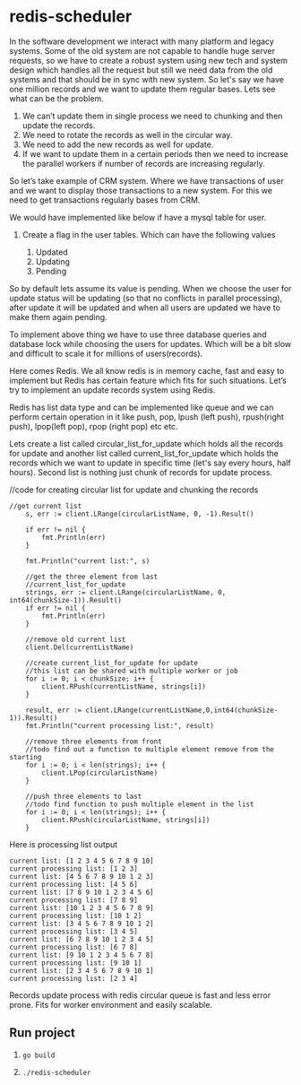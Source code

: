 # redis-scheduler

In the software development we interact with many platform and legacy systems. Some of the old system are not capable to handle huge server requests, so we have to create a robust system using new tech and system design which handles all the request but still we need data from the old systems and that should be in sync with new system. 
    So let's say we have one million records and we want to update them regular bases. Lets see what can be the problem.
1. We can’t update them in single process we need to chunking and then update the records.
2. We need to rotate the records as well in the circular way.
3. We need to add the new records as well for update.
4. If we want to update them in a certain periods then we need to increase the parallel workers if number of records are increasing regularly.


So let’s take example of CRM system. Where we have transactions of user and we want to display those transactions to a new system. For this we need to get transactions regularly bases from CRM. 

We would have implemented like below if have a mysql table for user.

1. Create a flag in the user tables. Which can have the following values 

      1. Updated
      2. Updating
      3. Pending
                
So  by default lets assume its value is pending. When we choose the user for update status will be updating (so that no conflicts in parallel processing), after update it will be updated and when all users are updated we have to make them again pending.

To implement above thing we have to use three database queries and database lock while choosing the users for updates. Which will be a bit slow and difficult to scale it for millions of users(records).

Here comes Redis. We all know redis is in memory cache, fast and easy to implement but Redis has certain feature which fits for such situations.  Let’s try to implement an update records system using Redis. 

Redis has list data type and can be implemented like queue and we can perform certain operation in it like push, pop, lpush (left push), rpush(right push), lpop(left pop), rpop (right pop) etc etc.

Lets create a list called circular_list_for_update which holds all the records for update and another list called current_list_for_update which holds the records which we want to update in specific time (let's say every hours, half hours). Second list is nothing just chunk of records for update process.

//code for creating circular list for update and chunking the records

```golang
//get current list
	s, err := client.LRange(circularListName, 0, -1).Result()

	if err != nil {
		fmt.Println(err)
	}

	fmt.Println("current list:", s)

	//get the three element from last
	//current_list_for_update
	strings, err := client.LRange(circularListName, 0, int64(chunkSize-1)).Result()
	if err != nil {
		fmt.Println(err)
	}

	//remove old current list
	client.Del(currentListName)

	//create current_list_for_update for update
	//this list can be shared with multiple worker or job
	for i := 0; i < chunkSize; i++ {
		client.RPush(currentListName, strings[i])
	}

	result, err := client.LRange(currentListName,0,int64(chunkSize-1)).Result()
	fmt.Println("current processing list:", result)

	//remove three elements from front
	//todo find out a function to multiple element remove from the starting
	for i := 0; i < len(strings); i++ {
		client.LPop(circularListName)
	}

	//push three elements to last
	//todo find function to push multiple element in the list
	for i := 0; i < len(strings); i++ {
		client.RPush(circularListName, strings[i])
	}
```
Here is processing list output

```
current list: [1 2 3 4 5 6 7 8 9 10]
current processing list: [1 2 3]
current list: [4 5 6 7 8 9 10 1 2 3]
current processing list: [4 5 6]
current list: [7 8 9 10 1 2 3 4 5 6]
current processing list: [7 8 9]
current list: [10 1 2 3 4 5 6 7 8 9]
current processing list: [10 1 2]
current list: [3 4 5 6 7 8 9 10 1 2]
current processing list: [3 4 5]
current list: [6 7 8 9 10 1 2 3 4 5]
current processing list: [6 7 8]
current list: [9 10 1 2 3 4 5 6 7 8]
current processing list: [9 10 1]
current list: [2 3 4 5 6 7 8 9 10 1]
current processing list: [2 3 4]
```

Records update process with redis circular queue is fast and less error prone. Fits for worker environment and easily scalable.

## Run project

1. ```go build```

2. ```./redis-scheduler```